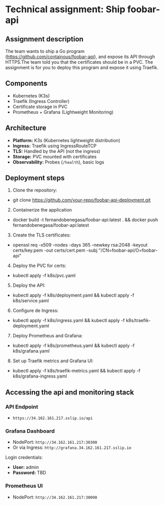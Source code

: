 # Technical assignment: Ship foobar-api

## Assignment description
The team wants to ship a Go program (https://github.com/containous/foobar-api), and expose its API through HTTPS.The team told you that the certificates should be in a PVC. The assignment is for you to deploy this program and expose it using Traefik.


## Components
- Kubernetes (K3s)
- Traefik (Ingress Controller)
- Certificate storage in PVC
- Prometheus + Grafana (Lightweight Monitoring)

## Architecture

- **Platform:** K3s (Kubernetes lightweight distribution)
- **Ingress:** Traefik using IngressRouteTCP
- **TLS:** Handled by the API (not the ingress)
- **Storage:** PVC mounted with certificates
- **Observability:** Probes (`/health`), basic logs

## Deployment steps

1. Clone the repository:
- git clone https://github.com/your-repo/foobar-api-deployment.git

2. Containerize the application
- docker build -t fernandobenegasa/foobar-api:latest . && docker push fernandobenegasa/foobar-api:latest

3. Create the TLS certificates:
- openssl req -x509 -nodes -days 365 -newkey rsa:2048 -keyout certs/key.pem -out certs/cert.pem -subj "/CN=foobar-api/O=foobar-api"

4. Deploy the PVC for certs:
-  kubectl apply -f k8s/pvc.yaml

5. Deploy the API:
- kubectl apply -f k8s/deployment.yaml && kubectl apply -f k8s/service.yaml

6. Configure de Ingress:
- kubectl apply -f k8s/ingress.yaml && kubectl apply -f k8s/traefik-deployment.yaml

7. Deploy Prometheus and Grafana:
- kubectl apply -f k8s/prometheus.yaml && kubectl apply -f k8s/grafana.yaml

8. Set up Traefik metrics and Grafana UI:
- kubectl apply -f k8s/traefik-metrics.yaml && kubectl apply -f k8s/grafana-ingress.yaml

## Accessing the api and monitoring stack

### API Endpoint
- `https://34.162.161.217.sslip.io/api`

### Grafana Dashboard
- NodePort: `http://34.162.161.217:30300`
- Or via Ingress: `http://grafana.34.162.161.217.sslip.io`

Login credentials:
- **User:** admin
- **Password:** TBD

### Prometheus UI
- NodePort: `http://34.162.161.217:30090`
